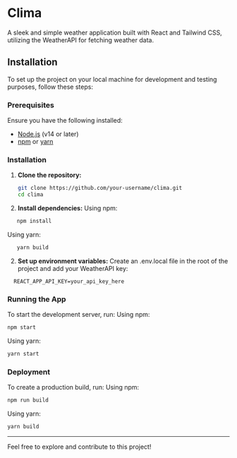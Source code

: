 # Clima

A sleek and simple weather application built with React and Tailwind CSS, utilizing the WeatherAPI for fetching weather data.

## Installation

To set up the project on your local machine for development and testing purposes, follow these steps:

### Prerequisites

Ensure you have the following installed:

- [Node.js](https://nodejs.org/) (v14 or later)
- [npm](https://www.npmjs.com/) or [yarn](https://yarnpkg.com/)

### Installation

1. **Clone the repository:**

   ```bash
   git clone https://github.com/your-username/clima.git
   cd clima
   ```

2. **Install dependencies:**
Using npm:
```bash
   npm install
```
Using yarn:
```bash
   yarn build
```

2. **Set up environment variables:**
Create an .env.local file in the root of the project and add your WeatherAPI key:
```plaintext
  REACT_APP_API_KEY=your_api_key_here
```

### Running the App

To start the development server, run:
Using npm:
   ```bash
   npm start
   ```
Using yarn:
   ```bash
   yarn start
   ```

### Deployment

To create a production build, run:
Using npm:
   ```bash
   npm run build
   ```
Using yarn:
   ```bash
   yarn build
   ```
---

Feel free to explore and contribute to this project!
